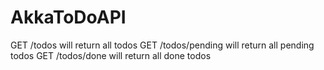 # AkkaToDoAPI
GET /todos will return all todos
GET /todos/pending will return all pending todos
GET /todos/done will return all done todos

